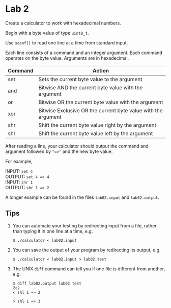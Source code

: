 Lab 2
=====

Create a calculator to work with hexadecimal numbers.

Begin with a byte value of type `uint8_t`.

Use `scanf()` to read one line at a time from standard input.

Each line consists of a command and an integer argument.  Each command
operates on the byte value. Arguments are in hexadecimal.

| Command | Action
| ------- | --------------------------------------------------------------|
| set     | Sets the current byte value to the argument                   |
| and     | Bitwise AND the current byte value with the argument          |
| or      | Bitwise OR the current byte value with the argument           |
| xor     | Bitwise Exclusive OR the current byte value with the argument |
| shr     | Shift the current byte value right by the argument            |
| shl     | Shift the current byte value left by the argument             |

After reading a line, your calculator should output the command and
argument followed by `"=>"` and the new byte value.

For example,

INPUT: `set 4`  
OUTPUT: `set 4 => 4`  
INPUT: `shr 1`  
OUTPUT: `shr 1 => 2`  

A longer example can be found in the files `lab02.input` and `lab02.output`.

Tips
----

1. You can automate your testing by redirecting input from a file,
   rather than typing it in one line at a time, e.g.

    ```
    $ ./calculator < lab02.input
    ```

2. You can save the output of your program by redirecting its output, e.g.

    ```
    $ ./calculator < lab02.input > lab02.test
    ```

3. The UNIX `diff` command can tell you if one file is different from
   another, e.g.

    ```
    $ diff lab02.output lab02.test
    2c2
    < shl 1 => 2
    ---
    > shl 1 => 3
    ```
